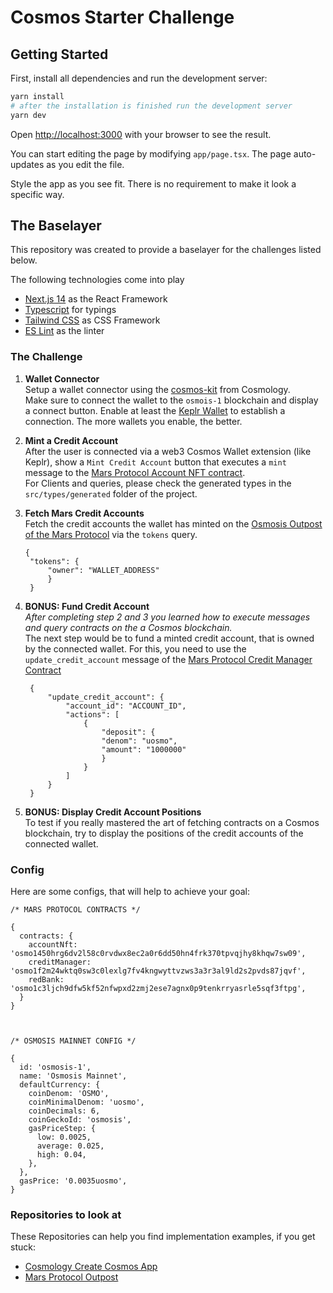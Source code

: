 # Cosmos Starter Challenge

## Getting Started

First, install all dependencies and run the development server:

```bash
yarn install
# after the installation is finished run the development server
yarn dev
```

Open [http://localhost:3000](http://localhost:3000) with your browser to see the result.

You can start editing the page by modifying `app/page.tsx`. The page auto-updates as you edit the file.

Style the app as you see fit. There is no requirement to make it look a specific way.

## The Baselayer

This repository was created to provide a baselayer for the challenges listed below.

The following technologies come into play

- [Next.js 14](https://nextjs.org/) as the React Framework
- [Typescript](https://www.typescriptlang.org/) for typings
- [Tailwind CSS](https://tailwindcss.com/) as CSS Framework
- [ES Lint](https://eslint.org/) as the linter

### The Challenge

1. **Wallet Connector**\
   Setup a wallet connector using the [cosmos-kit](https://github.com/cosmology-tech/cosmos-kit) from Cosmology.\
   Make sure to connect the wallet to the `osmois-1` blockchain and display a connect button.
   Enable at least the [Keplr Wallet](https://keplr.app) to establish a connection. The more wallets you enable, the better.
2. **Mint a Credit Account**\
   After the user is connected via a web3 Cosmos Wallet extension (like Keplr), show a `Mint Credit Account` button that executes a `mint` message to the [Mars Protocol Account NFT contract](https://celatone.osmosis.zone/osmosis-1/execute?contract=osmo1450hrg6dv2l58c0rvdwx8ec2a0r6dd50hn4frk370tpvqjhy8khqw7sw09&msg=ewogICJtaW50Ijoge30KfQ%3D%3D).\
    For Clients and queries, please check the generated types in the `src/types/generated` folder of the project.
3. **Fetch Mars Credit Accounts**\
   Fetch the credit accounts the wallet has minted on the [Osmosis Outpost of the Mars Protocol](https://osmosis.marsprotocol.io) via the `tokens` query.

   ```
   {
    "tokens": {
        "owner": "WALLET_ADDRESS"
        }
    }

   ```

4. **BONUS: Fund Credit Account**\
   _After completing step 2 and 3 you learned how to execute messages and query contracts on the a Cosmos blockchain._\
   The next step would be to fund a minted credit account, that is owned by the connected wallet. For this, you need to use the `update_credit_account` message of the [Mars Protocol Credit Manager Contract](https://celatone.osmosis.zone/osmosis-1/execute?contract=osmo1f2m24wktq0sw3c0lexlg7fv4kngwyttvzws3a3r3al9ld2s2pvds87jqvf&msg=ewogICJ1cGRhdGVfY3JlZGl0X2FjY291bnQiOiB7fQp9)

   ```
    {
        "update_credit_account": {
            "account_id": "ACCOUNT_ID",
            "actions": [
                {
                    "deposit": {
                    "denom": "uosmo",
                    "amount": "1000000"
                    }
                }
            ]
        }
    }
   ```

5. **BONUS: Display Credit Account Positions**\
   To test if you really mastered the art of fetching contracts on a Cosmos blockchain, try to display the positions of the credit accounts of the connected wallet.

### Config

Here are some configs, that will help to achieve your goal:

```
/* MARS PROTOCOL CONTRACTS */

{
  contracts: {
    accountNft: 'osmo1450hrg6dv2l58c0rvdwx8ec2a0r6dd50hn4frk370tpvqjhy8khqw7sw09',
    creditManager: 'osmo1f2m24wktq0sw3c0lexlg7fv4kngwyttvzws3a3r3al9ld2s2pvds87jqvf',
    redBank: 'osmo1c3ljch9dfw5kf52nfwpxd2zmj2ese7agnx0p9tenkrryasrle5sqf3ftpg',
  }
}



/* OSMOSIS MAINNET CONFIG */

{
  id: 'osmosis-1',
  name: 'Osmosis Mainnet',
  defaultCurrency: {
    coinDenom: 'OSMO',
    coinMinimalDenom: 'uosmo',
    coinDecimals: 6,
    coinGeckoId: 'osmosis',
    gasPriceStep: {
      low: 0.0025,
      average: 0.025,
      high: 0.04,
    },
  },
  gasPrice: '0.0035uosmo',
}

```

### Repositories to look at

These Repositories can help you find implementation examples, if you get stuck:

- [Cosmology Create Cosmos App](https://github.com/cosmology-tech/create-cosmos-app)
- [Mars Protocol Outpost](https://github.com/mars-protocol/mars-v2-frontend)
